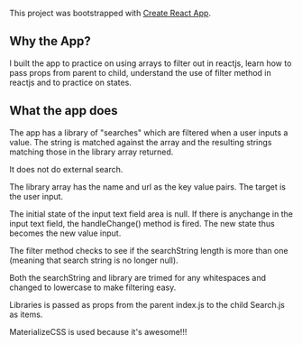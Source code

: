 This project was bootstrapped with [Create React App](https://github.com/facebookincubator/create-react-app).

## Why the App?

I built the app to practice on using arrays to filter out in reactjs, learn how to pass props from parent to child, understand the use of filter method in reactjs and to practice on states.

## What the app does

The app has a library of "searches" which are filtered when a user inputs a value. The string is matched against the array and the resulting strings matching those in the library array returned.

It does not do external search.

The library array has the name and url as the key value pairs. The target is the user input.

The initial state of the input text field area is null. If there is anychange in the input text field, the handleChange() method is fired. The new state thus becomes the new value input.

The filter method checks to see if the searchString length is more than one (meaning that search string is no longer null). 

Both the searchString and library are trimed for any whitespaces and changed to lowercase to make filtering easy.

Libraries is passed as props from the parent index.js to the child Search.js as items.

MaterializeCSS is used because it's awesome!!!
